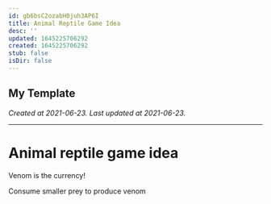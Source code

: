 ```yaml
---
id: gb6bsC2ozabH0juh3AP6I
title: Animal Reptile Game Idea
desc: ''
updated: 1645225706292
created: 1645225706292
stub: false
isDir: false
---
```

My Template
---

_Created at 2021-06-23._
_Last updated at 2021-06-23._




---

# Animal reptile game idea


Venom is the currency!

Consume smaller prey to produce venom

